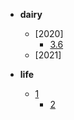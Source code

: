 * **dairy**
    - [2020]
      - [3.6](dairy/3.6.md)
    - [2021]

* **life**
    - [1]()
      - [2]()

